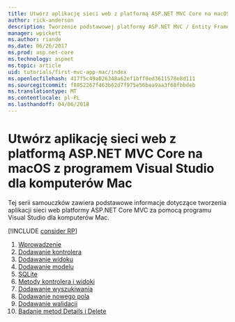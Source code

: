 ```yaml
---
title: Utwórz aplikację sieci web z platformą ASP.NET MVC Core na macOS z programem Visual Studio dla komputerów Mac
author: rick-anderson
description: Tworzenie podstawowej platformy ASP.NET MVC / Entity Framework aplikacji za pomocą programu Visual Studio dla komputerów Mac
manager: wpickett
ms.author: riande
ms.date: 06/26/2017
ms.prod: asp.net-core
ms.technology: aspnet
ms.topic: article
uid: tutorials/first-mvc-app-mac/index
ms.openlocfilehash: 417f5c49a026348a62ef1bff0ed3611578e8d111
ms.sourcegitcommit: f8852267f463b62d7f975e56bea9aa3f68fbbdeb
ms.translationtype: MT
ms.contentlocale: pl-PL
ms.lasthandoff: 04/06/2018
---
```

# <a name="create-a-web-app-with-aspnet-core-mvc-on-macos-with-visual-studio-for-mac"></a>Utwórz aplikację sieci web z platformą ASP.NET MVC Core na macOS z programem Visual Studio dla komputerów Mac

Tej serii samouczków zawiera podstawowe informacje dotyczące tworzenia aplikacji sieci web platformy ASP.NET Core MVC za pomocą programu Visual Studio dla komputerów Mac. 

[!INCLUDE [consider RP](../../includes/razor.md)]

1. [Wprowadzenie](xref:tutorials/first-mvc-app-mac/start-mvc)
1. [Dodawanie kontrolera](xref:tutorials/first-mvc-app-mac/adding-controller)
1. [Dodawanie widoku](xref:tutorials/first-mvc-app-mac/adding-view)
1. [Dodawanie modelu](xref:tutorials/first-mvc-app-mac/adding-model)
1. [SQLite](xref:tutorials/first-mvc-app-mac/working-with-sql)
1. [Metody kontrolera i widoki](xref:tutorials/first-mvc-app-mac/controller-methods-views)
1. [Dodawanie wyszukiwania](xref:tutorials/first-mvc-app-mac/search)
1. [Dodawanie nowego pola](xref:tutorials/first-mvc-app-mac/new-field)
1. [Dodawanie walidacji](xref:tutorials/first-mvc-app-mac/validation)
1. [Badanie metod Details i Delete](xref:tutorials/first-mvc-app/details)
